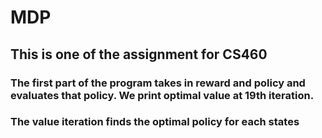 # MDP

## This is one of the assignment for CS460

### The first part of the program takes in reward and policy and evaluates that policy. We print optimal value at 19th iteration.

### The value iteration finds the optimal policy for each states